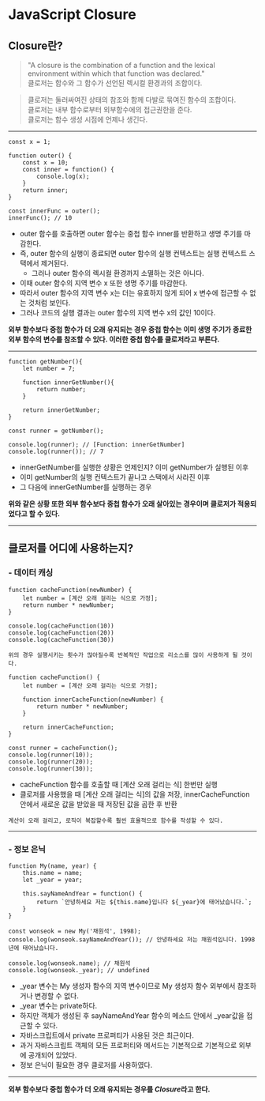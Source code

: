 # JavaScript Closure

## Closure란?

> "A closure is the combination of a function and the lexical environment within which that function was declared."  
> 클로저는 함수와 그 함수가 선언된 렉시컬 환경과의 조합이다.

> 클로저는 둘러싸여진 상태의 참조와 함께 다발로 묶여진 함수의 조합이다.  
> 클로저는 내부 함수로부터 외부함수에의 접근권한을 준다.  
> 클로저는 함수 생성 시점에 언제나 생긴다.

<hr />

```
const x = 1;

function outer() {
    const x = 10;
    const inner = function() {
        console.log(x);
    }
    return inner;
}

const innerFunc = outer();
innerFunc(); // 10

```

- outer 함수를 호출하면 outer 함수는 중첩 함수 inner를 반환하고 생명 주기를 마감한다.
- 즉, outer 함수의 실행이 종료되면 outer 함수의 실행 컨텍스트는 실행 컨텍스트 스택에서 제거된다.
  - 그러나 outer 함수의 렉시컬 환경까지 소멸하는 것은 아니다.
- 이때 outer 함수의 지역 변수 x 또한 생명 주기를 마감한다.
- 따라서 outer 함수의 지역 변수 x는 더는 유효하지 않게 되어 x 변수에 접근할 수 없는 것처럼 보인다.
- 그러나 코드의 실행 결과는 outer 함수의 지역 변수 x의 값인 10이다.

**외부 함수보다 중첩 함수가 더 오래 유지되는 경우 중첩 함수는 이미 생명 주기가 종료한 외부 함수의 변수를 참조할 수 있다. 이러한 중첩 함수를 클로저라고 부른다.**

<hr />

```
function getNumber(){
    let number = 7;

    function innerGetNumber(){
        return number;
    }

    return innerGetNumber;
}

const runner = getNumber();

console.log(runner); // [Function: innerGetNumber]
console.log(runner()); // 7
```

- innerGetNumber를 실행한 상황은 언제인지? 이미 getNumber가 실행된 이후
- 이미 getNumber의 실행 컨텍스트가 끝나고 스택에서 사라진 이후
- 그 다음에 innerGetNumber를 실행하는 경우

**위와 같은 상황 또한 외부 함수보다 중첩 함수가 오래 살아있는 경우이며 클로저가 적용되었다고 할 수 있다.**

<hr />

## 클로저를 어디에 사용하는지?

### - 데이터 캐싱

```
function cacheFunction(newNumber) {
    let number = [계산 오래 걸리는 식으로 가정];
    return number * newNumber;
}

console.log(cacheFunction(10))
console.log(cacheFunction(20))
console.log(cacheFunction(30))
```

`위의 경우 실행시키는 횟수가 많아질수록 반복적인 작업으로 리소스를 많이 사용하게 될 것이다.`

```
function cacheFunction() {
    let number = [계산 오래 걸리는 식으로 가정];

    function innerCacheFunction(newNumber) {
        return number * newNumber;
    }

    return innerCacheFunction;
}

const runner = cacheFunction();
console.log(runner(10));
console.log(runner(20));
console.log(runner(30));
```

- cacheFunction 함수를 호출할 때 [계산 오래 걸리는 식] 한번만 실행
- 클로저를 사용했을 때 [계산 오래 걸리는 식]의 값을 저장, innerCacheFunction 안에서 새로운 값을 받았을 때 저장된 값을 곱한 후 반환

`계산이 오래 걸리고, 로직이 복잡할수록 훨씬 효율적으로 함수를 작성할 수 있다.`

<hr />

### - 정보 은닉

```
function My(name, year) {
    this.name = name;
    let _year = year;

    this.sayNameAndYear = function() {
        return `안녕하세요 저는 ${this.name}입니다 ${_year}에 태어났습니다.`;
    }
}

const wonseok = new My('채원석', 1998);
console.log(wonseok.sayNameAndYear()); // 안녕하세요 저는 채원석입니다. 1998년에 태어났습니다.

console.log(wonseok.name); // 채원석
console.log(wonseok._year); // undefined
```

- \_year 변수는 My 생성자 함수의 지역 변수이므로 My 생성자 함수 외부에서 참조하거나 변경할 수 없다.
- \_year 변수는 private하다.
- 하지만 객체가 생성된 후 sayNameAndYear 함수의 메소드 안에서 \_year값을 접근할 수 있다.
- 자바스크립트에서 private 프로퍼티가 사용된 것은 최근이다.
- 과거 자바스크립트 객체의 모든 프로퍼티와 메서드는 기본적으로 기본적으로 외부에 공개되어 있었다.
- 정보 은닉이 필요한 경우 클로저를 사용하였다.
<hr />

**외부 함수보다 중첩 함수가 더 오래 유지되는 경우를 *Closure*라고 한다.**
